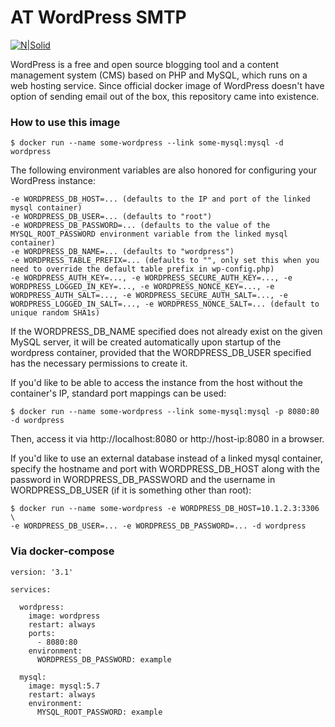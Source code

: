 # AT WordPress SMTP

[![N|Solid](https://s.w.org/about/images/logos/wordpress-logo-hoz-rgb.png)](https://wordpress.org)

WordPress is a free and open source blogging tool and a content management system (CMS) based on PHP and MySQL, which runs on a web hosting service. Since official docker image of WordPress doesn't have option of sending email out of the box, this repository came into existence.

### How to use this image

    $ docker run --name some-wordpress --link some-mysql:mysql -d wordpress

The following environment variables are also honored for configuring your WordPress instance:

    -e WORDPRESS_DB_HOST=... (defaults to the IP and port of the linked mysql container)
    -e WORDPRESS_DB_USER=... (defaults to "root")
    -e WORDPRESS_DB_PASSWORD=... (defaults to the value of the MYSQL_ROOT_PASSWORD environment variable from the linked mysql container)
    -e WORDPRESS_DB_NAME=... (defaults to "wordpress")
    -e WORDPRESS_TABLE_PREFIX=... (defaults to "", only set this when you need to override the default table prefix in wp-config.php)
    -e WORDPRESS_AUTH_KEY=..., -e WORDPRESS_SECURE_AUTH_KEY=..., -e WORDPRESS_LOGGED_IN_KEY=..., -e WORDPRESS_NONCE_KEY=..., -e WORDPRESS_AUTH_SALT=..., -e WORDPRESS_SECURE_AUTH_SALT=..., -e WORDPRESS_LOGGED_IN_SALT=..., -e WORDPRESS_NONCE_SALT=... (default to unique random SHA1s)

If the WORDPRESS_DB_NAME specified does not already exist on the given MySQL server, it will be created automatically upon startup of the wordpress container, provided that the WORDPRESS_DB_USER specified has the necessary permissions to create it.

If you'd like to be able to access the instance from the host without the container's IP, standard port mappings can be used:

    $ docker run --name some-wordpress --link some-mysql:mysql -p 8080:80 -d wordpress

Then, access it via http://localhost:8080 or http://host-ip:8080 in a browser.

If you'd like to use an external database instead of a linked mysql container, specify the hostname and port with WORDPRESS_DB_HOST along with the password in WORDPRESS_DB_PASSWORD and the username in WORDPRESS_DB_USER (if it is something other than root):

    $ docker run --name some-wordpress -e WORDPRESS_DB_HOST=10.1.2.3:3306 \
    -e WORDPRESS_DB_USER=... -e WORDPRESS_DB_PASSWORD=... -d wordpress

### Via docker-compose



    version: '3.1'
    
    services:
    
      wordpress:
        image: wordpress
        restart: always
        ports:
          - 8080:80
        environment:
          WORDPRESS_DB_PASSWORD: example
    
      mysql:
        image: mysql:5.7
        restart: always
        environment:
          MYSQL_ROOT_PASSWORD: example
    








